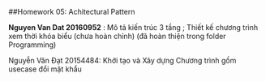 ﻿##Homework 05: Achitectural Pattern

**Nguyen Van Dat 20160952** : Mô tả kiến trúc 3 tầng ; Thiết kế chương trình xem thời khóa biểu (chưa hoàn chỉnh) (đã hoàn thiện trong folder Programming)

Nguyễn Văn Đạt 20154484: Khởi tạo và Xây dựng Chương trình gồm usecase đổi mật khẩu

